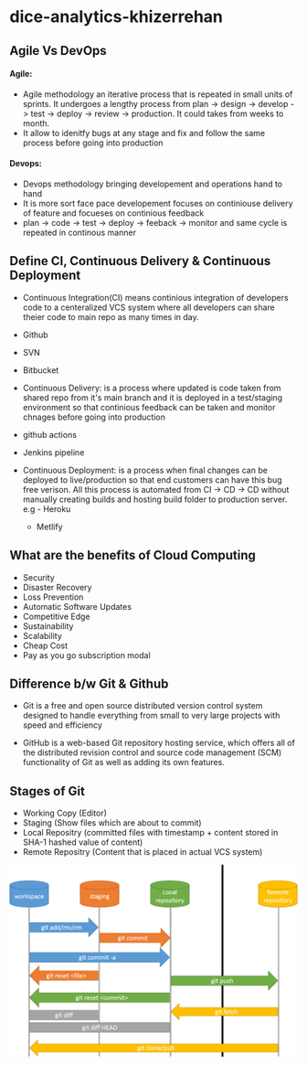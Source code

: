 # dice-analytics-khizerrehan


## Agile Vs DevOps

#### Agile: 
- Agile methodology an iterative process that is repeated in small units of sprints. It undergoes a lengthy
process from plan -> design -> develop -> test -> deploy -> review -> production. It could takes from weeks
to month.
- It allow to idenitfy bugs at any stage and fix and follow the same process before going into production

 #### Devops: 

- Devops methodology bringing developement and operations hand to hand
- It is more sort face pace developement focuses on continiouse delivery of 
feature and focueses on continious feedback
- plan -> code -> test -> deploy -> feeback -> monitor  and same cycle is repeated
 in continous manner


## Define CI, Continuous Delivery & Continuous Deployment
- Continuous Integration(CI) means continious integration of developers code to a centeralized VCS system 
where all developers can share theier code to main repo as many times in day. 
 - Github
 - SVN
 - Bitbucket

- Continuous Delivery: is a process where updated is code taken from shared repo from it's main branch and it
is deployed in a test/staging environment so that continious feedback can be taken and monitor chnages before
going into production
 - github actions
 - Jenkins pipeline

- Continuous Deployment: is a process when final changes can be deployed to live/production so that end customers can have this bug free verison. All this process is automated from CI -> CD -> CD without manually 
creating builds and hosting build folder to production server.
 e.g - Heroku
     - Metlify

## What are the benefits of Cloud Computing
- Security
- Disaster Recovery
- Loss Prevention
- Automatic Software Updates
- Competitive Edge
- Sustainability
- Scalability
- Cheap Cost 
- Pay as you go subscription modal

## Difference b/w Git & Github

- Git is a free and open source distributed version control system designed to handle everything from small to very large projects with speed and efficiency

- GitHub is a web-based Git repository hosting service, which offers all of the distributed revision control and source code management (SCM) functionality of Git as well as adding its own features.


## Stages of Git
- Working Copy (Editor)
- Staging (Show files which are about to commit)
- Local Repositry (committed files with timestamp + content stored in SHA-1 hashed value of content)
- Remote Repositry (Content that is placed in actual VCS system)

![image](https://github.com/khizerrehan92/dice-analytics-khizerrehan/blob/main/git-stages.png)
